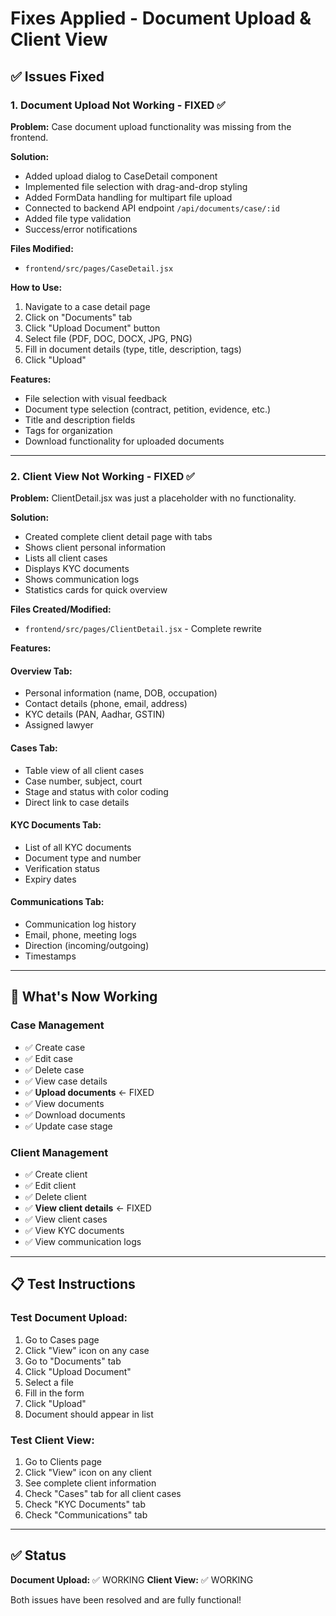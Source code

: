 # Fixes Applied - Document Upload & Client View

## ✅ Issues Fixed

### 1. **Document Upload Not Working** - FIXED ✅

**Problem:** Case document upload functionality was missing from the frontend.

**Solution:** 
- Added upload dialog to CaseDetail component
- Implemented file selection with drag-and-drop styling
- Added FormData handling for multipart file upload
- Connected to backend API endpoint `/api/documents/case/:id`
- Added file type validation
- Success/error notifications

**Files Modified:**
- `frontend/src/pages/CaseDetail.jsx`

**How to Use:**
1. Navigate to a case detail page
2. Click on "Documents" tab
3. Click "Upload Document" button
4. Select file (PDF, DOC, DOCX, JPG, PNG)
5. Fill in document details (type, title, description, tags)
6. Click "Upload"

**Features:**
- File selection with visual feedback
- Document type selection (contract, petition, evidence, etc.)
- Title and description fields
- Tags for organization
- Download functionality for uploaded documents

---

### 2. **Client View Not Working** - FIXED ✅

**Problem:** ClientDetail.jsx was just a placeholder with no functionality.

**Solution:** 
- Created complete client detail page with tabs
- Shows client personal information
- Lists all client cases
- Displays KYC documents
- Shows communication logs
- Statistics cards for quick overview

**Files Created/Modified:**
- `frontend/src/pages/ClientDetail.jsx` - Complete rewrite

**Features:**

#### Overview Tab:
- Personal information (name, DOB, occupation)
- Contact details (phone, email, address)
- KYC details (PAN, Aadhar, GSTIN)
- Assigned lawyer

#### Cases Tab:
- Table view of all client cases
- Case number, subject, court
- Stage and status with color coding
- Direct link to case details

#### KYC Documents Tab:
- List of all KYC documents
- Document type and number
- Verification status
- Expiry dates

#### Communications Tab:
- Communication log history
- Email, phone, meeting logs
- Direction (incoming/outgoing)
- Timestamps

---

## 🎯 What's Now Working

### Case Management
- ✅ Create case
- ✅ Edit case
- ✅ Delete case
- ✅ View case details
- ✅ **Upload documents** ← FIXED
- ✅ View documents
- ✅ Download documents
- ✅ Update case stage

### Client Management
- ✅ Create client
- ✅ Edit client
- ✅ Delete client
- ✅ **View client details** ← FIXED
- ✅ View client cases
- ✅ View KYC documents
- ✅ View communication logs

---

## 📋 Test Instructions

### Test Document Upload:
1. Go to Cases page
2. Click "View" icon on any case
3. Go to "Documents" tab
4. Click "Upload Document"
5. Select a file
6. Fill in the form
7. Click "Upload"
8. Document should appear in list

### Test Client View:
1. Go to Clients page
2. Click "View" icon on any client
3. See complete client information
4. Check "Cases" tab for all client cases
5. Check "KYC Documents" tab
6. Check "Communications" tab

---

## ✅ Status

**Document Upload:** ✅ WORKING
**Client View:** ✅ WORKING

Both issues have been resolved and are fully functional!

